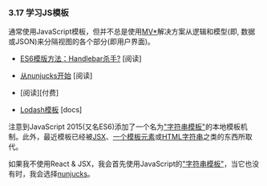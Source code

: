 <!-- 3.17 - Learn JS Templates -->
### 3.17 学习JS模板

<!-- A JavaScript template is typically used, but not always with a [MV*](http://todomvc.com/) solution to separate parts of the view (i.e., the UI) from the logic and model (i.e., the data or JSON). -->
通常使用JavaScript模板，但并不总是使用[MV*](http://todomvc.com/)解决方案从逻辑和模型(即, 数据或JSON)来分隔视图的各个部分(即用户界面)。

<!-- ES6 Template Literals, the Handlebars killer? -->
*   [ES6模版方法：Handlebar杀手?](https://www.keithcirkel.co.uk/es6-template-literals/) \[阅读\]

<!-- Getting Started with nunjucks -->
*   [从nunjucks开始](http://mozilla.github.io/nunjucks/getting-started.html) \[阅读\]

*   \[阅读\]\[付费\]

<!-- Lodash Templates -->
*   [Lodash模板](https://lodash.com/docs/4.17.2#template) \[docs\]

<!-- Note that JavaScript 2015 (aka ES6) added a native templating mechanism called "Templates strings". Additionally, templating as of late has been replaced by things like JSX, or HTML strings -->
注意到JavaScript 2015(又名ES6)添加了一个名为["字符串模板"](https://developer.mozilla.org/en-US/docs/Web/JavaScript/Reference/template_strings)的本地模板机制。此外，最近模板已经被[JSX](https://facebook.github.io/jsx/)、[一个模板元素](http://aurelia.io/docs/templating/basics)或[HTML字符串](https://angular.io/docs/ts/latest/guide/template-syntax.html#)之类的东西所取代。

<!-- If I was not using React & JSX I'd first reach for JavaScript "Templates strings" and when that was lacking move to nunjucks. -->
如果我不使用React & JSX，我会首先使用JavaScript的["字符串模板"](https://developer.mozilla.org/en-US/docs/Web/JavaScript/Reference/template_strings)，当它也没有时，我会选择[nunjucks](http://mozilla.github.io/nunjucks/getting-started.html)。




